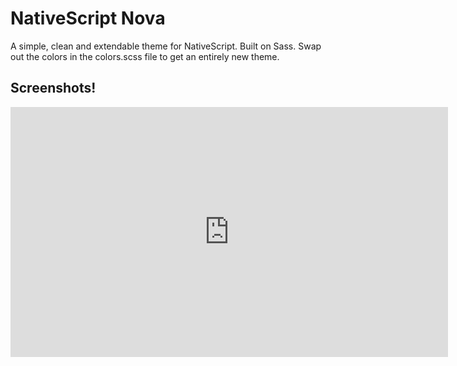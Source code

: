 # NativeScript Nova

A simple, clean and extendable theme for NativeScript. Built on Sass. Swap out the colors in the colors.scss file to get an entirely new theme.

## Screenshots!

<iframe src="http://albumizr.com/a/yzE" scrolling="no" frameborder="0" allowfullscreen width="700" height="400"></iframe>

